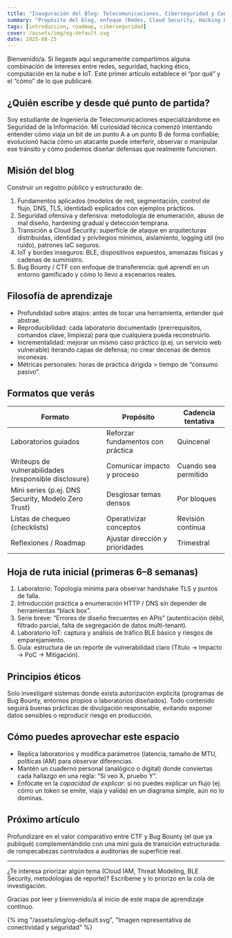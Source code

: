 ```yaml
---
title: "Inauguración del Blog: Telecomunicaciones, Ciberseguridad y Construcción de Habilidades Reales"
summary: "Propósito del blog, enfoque (Redes, Cloud Security, Hacking Ético, IoT) y hoja de ruta inicial para transformar curiosidad técnica en impacto real."
tags: [introduccion, roadmap, ciberseguridad]
cover: /assets/img/og-default.svg
date: 2025-08-25
---
```

Bienvenido/a. Si llegaste aquí seguramente compartimos alguna combinación de intereses entre redes, seguridad, hacking ético, computación en la nube e IoT. Este primer artículo establece el “por qué” y el “cómo” de lo que publicaré.

## ¿Quién escribe y desde qué punto de partida?

Soy estudiante de Ingeniería de Telecomunicaciones especializándome en Seguridad de la Información. Mi curiosidad técnica comenzó intentando entender cómo viaja un bit de un punto A a un punto B de forma confiable; evolucionó hacia cómo un atacante puede interferir, observar o manipular ese tránsito y cómo podemos diseñar defensas que realmente funcionen.

## Misión del blog

Construir un registro público y estructurado de:

1. Fundamentos aplicados (modelos de red, segmentación, control de flujo, DNS, TLS, identidad) explicados con ejemplos prácticos.
2. Seguridad ofensiva y defensiva: metodología de enumeración, abuso de mal diseño, hardening gradual y detección temprana.
3. Transición a Cloud Security: superficie de ataque en arquitecturas distribuidas, identidad y privilegios mínimos, aislamiento, logging útil (no ruido), patrones IaC seguros.
4. IoT y bordes inseguros: BLE, dispositivos expuestos, amenazas físicas y cadenas de suministro.
5. Bug Bounty / CTF con enfoque de transferencia: qué aprendí en un entorno gamificado y cómo lo llevo a escenarios reales.

## Filosofía de aprendizaje

- Profundidad sobre atajos: antes de tocar una herramienta, entender qué abstrae.
- Reproducibilidad: cada laboratorio documentado (prerrequisitos, comandos clave, limpieza) para que cualquiera pueda reconstruirlo.
- Incrementalidad: mejorar un mismo caso práctico (p.ej. un servicio web vulnerable) iterando capas de defensa; no crear decenas de demos inconexas.
- Métricas personales: horas de práctica dirigida > tiempo de “consumo pasivo”.

## Formatos que verás

| Formato | Propósito | Cadencia tentativa |
|---------|-----------|--------------------|
| Laboratorios guiados | Reforzar fundamentos con práctica | Quincenal |
| Writeups de vulnerabilidades (responsible disclosure) | Comunicar impacto y proceso | Cuando sea permitido |
| Mini series (p.ej. DNS Security, Modelo Zero Trust) | Desglosar temas densos | Por bloques |
| Listas de chequeo (checklists) | Operativizar conceptos | Revisión continua |
| Reflexiones / Roadmap | Ajustar dirección y prioridades | Trimestral |

## Hoja de ruta inicial (primeras 6–8 semanas)

1. Laboratorio: Topología mínima para observar handshake TLS y puntos de falla.
2. Introducción práctica a enumeración HTTP / DNS sin depender de herramientas “black box”.
3. Serie breve: “Errores de diseño frecuentes en APIs” (autenticación débil, filtrado parcial, falta de segregación de datos multi-tenant).
4. Laboratorio IoT: captura y análisis de tráfico BLE básico y riesgos de emparejamiento.
5. Guía: estructura de un reporte de vulnerabilidad claro (Título → Impacto → PoC → Mitigación).

## Principios éticos

Solo investigaré sistemas donde exista autorización explícita (programas de Bug Bounty, entornos propios o laboratorios diseñados). Todo contenido seguirá buenas prácticas de divulgación responsable, evitando exponer datos sensibles o reproducir riesgo en producción.

## Cómo puedes aprovechar este espacio

- Replica laboratorios y modifica parámetros (latencia, tamaño de MTU, políticas IAM) para observar diferencias.
- Mantén un cuaderno personal (analógico o digital) donde conviertas cada hallazgo en una regla: “Si veo X, pruebo Y”.
- Enfócate en la *capacidad de explicar*: si no puedes explicar un flujo (ej. cómo un token se emite, viaja y valida) en un diagrama simple, aún no lo dominas.

## Próximo artículo

Profundizaré en el valor comparativo entre CTF y Bug Bounty (el que ya publiqué) complementándolo con una mini guía de transición estructurada: de rompecabezas controlados a auditorías de superficie real.

---

¿Te interesa priorizar algún tema (Cloud IAM, Threat Modeling, BLE Security, metodologías de reporte)? Escríbeme y lo priorizo en la cola de investigación.

Gracias por leer y bienvenido/a al inicio de este mapa de aprendizaje continuo.

{% img "/assets/img/og-default.svg", "Imagen representativa de conectividad y seguridad" %}
